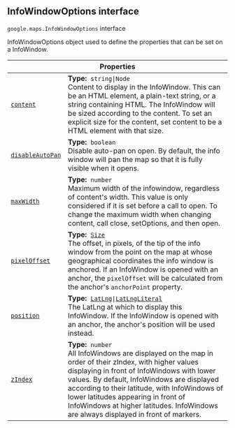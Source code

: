
<h2 id="InfoWindowOptions">InfoWindowOptions interface</h2>
<p>
<code><span itemprop="path">google.maps</span>.<span itemprop="name">InfoWindowOptions</span></code>
interface
</p>
<p>InfoWindowOptions object used to define the properties that can be set on a InfoWindow.</p>
<div class="devsite-table-wrapper"><table class="properties responsive" summary="interface InfoWindowOptions - Properties">
<thead>
<tr><th colspan="2">Properties</th>
</tr></thead>
<tbody>
<tr id="InfoWindowOptions.content">
<td itemprop="property"><code><a class="secret-link" href="#InfoWindowOptions.content"><span>content</span></a></code></td>
<td><div><strong>Type:</strong>&nbsp; <code>string|Node</code></div>
<div class="desc">Content to display in the InfoWindow. This can be an HTML element, a plain-text string, or a string containing HTML. The InfoWindow will be sized according to the content. To set an explicit size for the content, set content to be a HTML element with that size.</div></td>
</tr>
<tr id="InfoWindowOptions.disableAutoPan">
<td itemprop="property"><code><a class="secret-link" href="#InfoWindowOptions.disableAutoPan"><span>disableAutoPan</span></a></code></td>
<td><div><strong>Type:</strong>&nbsp; <code>boolean</code></div>
<div class="desc">Disable auto-pan on open. By default, the info window will pan the map so that it is fully visible when it opens.</div></td>
</tr>
<tr id="InfoWindowOptions.maxWidth">
<td itemprop="property"><code><a class="secret-link" href="#InfoWindowOptions.maxWidth"><span>maxWidth</span></a></code></td>
<td><div><strong>Type:</strong>&nbsp; <code>number</code></div>
<div class="desc">Maximum width of the infowindow, regardless of content's width. This value is only considered if it is set before a call to open. To change the maximum width when changing content, call close, setOptions, and then open.</div></td>
</tr>
<tr id="InfoWindowOptions.pixelOffset">
<td itemprop="property"><code><a class="secret-link" href="#InfoWindowOptions.pixelOffset"><span>pixelOffset</span></a></code></td>
<td><div><strong>Type:</strong>&nbsp; <code><a href="Size.md">Size</a></code></div>
<div class="desc">The offset, in pixels, of the tip of the info window from the point on the map at whose geographical coordinates the info window is anchored. If an InfoWindow is opened with an anchor, the <code>pixelOffset</code> will be calculated from the anchor's <code>anchorPoint</code> property.</div></td>
</tr>
<tr id="InfoWindowOptions.position">
<td itemprop="property"><code><a class="secret-link" href="#InfoWindowOptions.position"><span>position</span></a></code></td>
<td><div><strong>Type:</strong>&nbsp; <code><a href="LatLng.md">LatLng</a>|<a href="LatLngLiteral.md">LatLngLiteral</a></code></div>
<div class="desc">The LatLng at which to display this InfoWindow. If the InfoWindow is opened with an anchor, the anchor's position will be used instead.</div></td>
</tr>
<tr id="InfoWindowOptions.zIndex">
<td itemprop="property"><code><a class="secret-link" href="#InfoWindowOptions.zIndex"><span>zIndex</span></a></code></td>
<td><div><strong>Type:</strong>&nbsp; <code>number</code></div>
<div class="desc">All InfoWindows are displayed on the map in order of their zIndex, with higher values displaying in front of InfoWindows with lower values. By default, InfoWindows are displayed according to their latitude, with InfoWindows of lower latitudes appearing in front of InfoWindows at higher latitudes. InfoWindows are always displayed in front of markers.</div></td>
</tr>
</tbody>
</table></div>
<script src="replace_links.js"></script>

